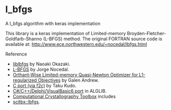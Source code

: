 # l_bfgs
A l_bfgs algorithm with keras implementation

This library is a keras implementation of Limited-memory
Broyden-Fletcher-Goldfarb-Shanno (L-BFGS) method.
The original FORTRAN source code is available at:
http://www.ece.northwestern.edu/~nocedal/lbfgs.html

Reference
- <a href="https://github.com/chokkan/liblbfgs">liblbfgs</a> by Naoaki Okazaki.
- <a href="http://www.ece.northwestern.edu/~nocedal/lbfgs.html">L-BFGS</a> by Jorge Nocedal.
- <a href="http://research.microsoft.com/en-us/downloads/b1eb1016-1738-4bd5-83a9-370c9d498a03/default.aspx">
  Orthant-Wise Limited-memory Quasi-Newton Optimizer for L1-regularized Objectives</a> by Galen Andrew.
- <a href="http://chasen.org/~taku/software/misc/lbfgs/">C port (via f2c)</a> by Taku Kudo.
- <a href="http://www.alglib.net/optimization/lbfgs.php">C#/C++/Delphi/VisualBasic6 port</a> in ALGLIB.
- <a href="http://cctbx.sourceforge.net/">Computational Crystallography Toolbox</a> includes
- <a href="http://cctbx.sourceforge.net/current_cvs/c_plus_plus/namespacescitbx_1_1lbfgs.html">scitbx::lbfgs</a>.
